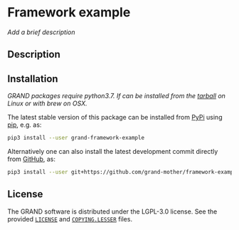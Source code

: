 # Framework example
_Add a brief description_

## Description

<!-- Add here a description of the package -->


## Installation

_GRAND packages require python3.7. If can be installed from the
[tarball](https://www.python.org/downloads) on Linux or with brew on OSX._

The latest stable version of this package can be installed from [PyPi][PYPI]
using [pip][PIP], e.g. as:
```bash
pip3 install --user grand-framework-example
```

Alternatively one can also install the latest development commit directly from
[GitHub][GITHUB], as:
```bash
pip3 install --user git+https://github.com/grand-mother/framework-example.git@master
```


## License

The GRAND software is distributed under the LGPL-3.0 license. See the provided
[`LICENSE`][LICENSE] and [`COPYING.LESSER`][COPYING] files.


[COPYING]: https://github.com/grand-mother/framework-example/blob/master/COPYING.LESSER
[GITHUB]: https://github.com/grand-mother/framework-example
[LICENSE]: https://github.com/grand-mother/framework-example/blob/master/LICENSE
[PIP]: https://pypi.org/project/pip
[PYPI]: https://pypi.org/project/grand-framework-example
